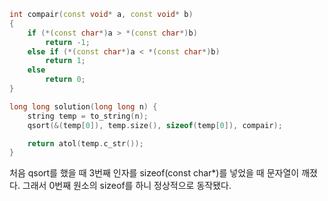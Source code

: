 ```C++
int compair(const void* a, const void* b)
{
    if (*(const char*)a > *(const char*)b)
        return -1;
    else if (*(const char*)a < *(const char*)b)
        return 1;
    else
        return 0;
}

long long solution(long long n) {
    string temp = to_string(n);
    qsort(&(temp[0]), temp.size(), sizeof(temp[0]), compair);

    return atol(temp.c_str());
}
```
처음 qsort를 했을 때 3번째 인자를 sizeof(const char*)를 넣었을 때 문자열이 깨졌다. 그래서 0번째 원소의 sizeof를 하니 정상적으로 동작됐다.
